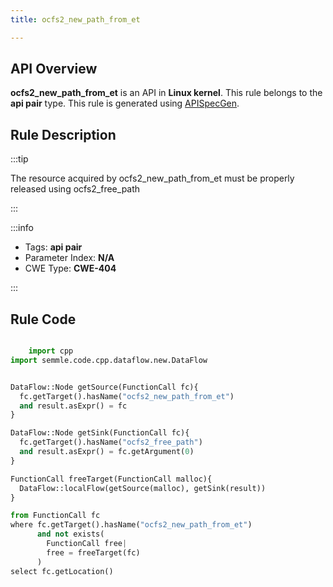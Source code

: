 ```yaml
---
title: ocfs2_new_path_from_et

---
```



## API Overview
**ocfs2_new_path_from_et** is an API in **Linux kernel**. This rule belongs to the **api pair** type. This rule is generated using [APISpecGen](../../tools/APISpecGen).
## Rule Description

:::tip

The resource acquired by ocfs2_new_path_from_et must be properly released using ocfs2_free_path

:::

:::info

- Tags: **api pair**
- Parameter Index: **N/A**
- CWE Type: **CWE-404**

:::

## Rule Code
```python

    import cpp
import semmle.code.cpp.dataflow.new.DataFlow


DataFlow::Node getSource(FunctionCall fc){
  fc.getTarget().hasName("ocfs2_new_path_from_et")
  and result.asExpr() = fc
}

DataFlow::Node getSink(FunctionCall fc){
  fc.getTarget().hasName("ocfs2_free_path")
  and result.asExpr() = fc.getArgument(0)
}

FunctionCall freeTarget(FunctionCall malloc){
  DataFlow::localFlow(getSource(malloc), getSink(result))
}

from FunctionCall fc
where fc.getTarget().hasName("ocfs2_new_path_from_et")
      and not exists(
        FunctionCall free| 
        free = freeTarget(fc)
      )
select fc.getLocation()

    
```
